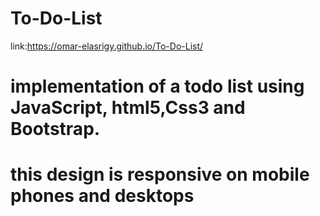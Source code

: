 # To-Do-List

link:https://omar-elasrigy.github.io/To-Do-List/

# implementation of a todo list using JavaScript, html5,Css3 and Bootstrap.

# this design is responsive on mobile phones and desktops
